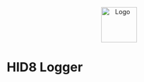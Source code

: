 <p align="center">
  <a href="https://github.com/hid8/logger">
    <img src="https://avatars.githubusercontent.com/u/69761410" alt="Logo" height="80">
  </a>
</p>

# HID8 Logger
